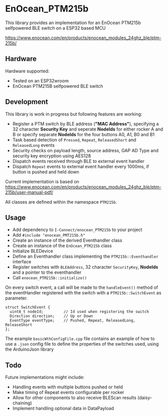 # EnOcean_PTM215b

This library provides an implementation for an EnOcean PTM215b selfpowered BLE switch on a ESP32 based MCU

https://www.enocean.com/en/products/enocean_modules_24ghz_ble/ptm-215b/


## Hardware
Hardware supported:
* Tested on an ESP32wroom
* EnOcean PTM215B selfpowered BLE switch


## Development
This library is work in progress but following features are working:
* Register a PTM switch by BLE address (**"MAC Address"**), specifying a 32 character **Security Key** and seperate **NodeIds** for either rocker A and B
or specify separate **NodeIds** for the four buttons A0, A1, B0 and B1
* Task based detection of `Pressed`, `Repeat`, `ReleasedShort` and `ReleasedLong` events
* Security checks on payload length, source address, GAP AD Type and security key encryption using AES128
* Dispatch events received through BLE to external event handler
* Dispatch `Repeat` events to external event handler every 1000ms, if button is pushed and held down

Current implementation is based on https://www.enocean.com/en/products/enocean_modules_24ghz_ble/ptm-215b/user-manual-pdf/

All classes are defined within the namespace `PTM215b`.


## Usage

* Add dependency to `I-Connect/enocean_PTM215b` to your project
* Add `#include "enocean_PMT215b.h"`
* Create an instance of the derived Eventhandler class
* Create an instance of the `EnOcean_PTM215b` class
* Initialize BLEDevice
* Define an Eventhandler class implementing the `PTM215b::Eventhandler` interface
* Register switches with `BLEAddress`, 32 character `SecurityKey`, **NodeIds** and a pointer to the eventhandler
* Call `enocean_PTM215b::initialize()`

On every switch event, a call will be made to the `handleEvent()` method of the eventHandler registered with the switch with a `PTM215b::SwitchEvent` as parameter.

    struct SwitchEvent {
      uint8_t nodeId;         // Id used when registering the switch
      Direction direction;    // Up or Down
      EventType eventType;    // Pushed, Repeat, ReleasedLong, ReleaseShort
    };


The example `basicWthConfigFile.cpp` file contains an example of how to use a `.json` config file to define the properties of the switches used, using the ArduinoJson library

## Todo
Future implementations might include:
* Handling events with multiple buttons pushed or held
* Make timing of Repeat events configurable per rocker
* Allow for other components to also receive BLEScan results (daisy-chaining)
* Implement handling optional data in DataPayload


